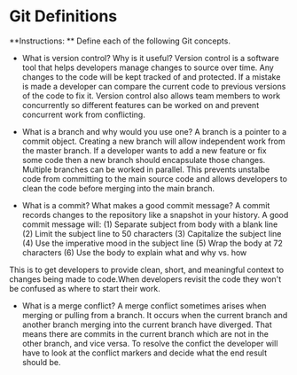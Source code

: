 # Git Definitions

**Instructions: ** Define each of the following Git concepts.

* What is version control?  Why is it useful?
Version control is a software tool that helps developers manage changes to source over time. Any changes to the code will be kept tracked of and protected. If a mistake is made a developer can compare the current code to previous versions of the code to fix it. Version control also allows team members to work concurrently so different features can be worked on and prevent concurrent work from conflicting.

* What is a branch and why would you use one?
A branch is a pointer to a commit object. Creating a new branch will allow independent work from the master branch. If a developer wants to add a new feature or fix some code then a new branch should encapsulate those changes. Multiple branches can be worked in parallel. This prevents unstalbe code from committing to the main source code and allows developers to clean the code before merging into the main branch.

* What is a commit? What makes a good commit message?
A commit records changes to the repository like a snapshot in your history. A good commit message will: 
(1) Separate subject from body with a blank line
(2) Limit the subject line to 50 characters
(3) Capitalize the subject line
(4) Use the imperative mood in the subject line
(5) Wrap the body at 72 characters
(6) Use the body to explain what and why vs. how

This is to get developers to provide clean, short, and meaningful context to changes being made to code.When developers revisit the code they won't be confused as where to start their work.

* What is a merge conflict?
A merge conflict sometimes arises when merging or pulling from a branch. It occurs when the current branch and another branch merging into the current branch have diverged. That means there are commits in the current branch which are not in the other branch, and vice versa. To resolve the confict the developer will have to look at the conflict markers and decide what the end result should be.
